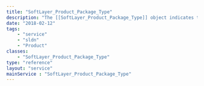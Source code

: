 ```yaml
---
title: "SoftLayer_Product_Package_Type"
description: "The [[SoftLayer_Product_Package_Type]] object indicates the type for a service offering (package). The type can be used to filter packages. To find all the available types, call `getAllObjects` on this class. "
date: "2018-02-12"
tags:
    - "service"
    - "sldn"
    - "Product"
classes:
    - "SoftLayer_Product_Package_Type"
type: "reference"
layout: "service"
mainService : "SoftLayer_Product_Package_Type"
---
```

